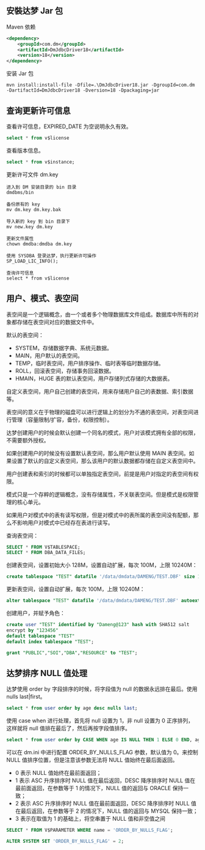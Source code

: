 ## 安裝达梦 Jar 包
Maven 依赖
```xml
<dependency>  
    <groupId>com.dm</groupId>  
    <artifactId>DmJdbcDriver18</artifactId>  
    <version>18</version>  
</dependency>
```

安装 Jar 包
```
mvn install:install-file -Dfile=.\DmJdbcDriver18.jar -DgroupId=com.dm -DartifactId=DmJdbcDriver18 -Dversion=18 -Dpackaging=jar 
```

## 查询更新许可信息
查看许可信息，EXPIRED_DATE 为空说明永久有效。
```sql
select * from v$license
```

查看版本信息。
```sql
select * from v$instance;
```

更新许可文件 dm.key
```
进入到 DM 安装目录的 bin 目录
dmdbms/bin

备份原有的 key
mv dm.key dm.key.bak

导入新的 key 到 bin 目录下
mv new.key dm.key

更新文件属性
chown dmdba:dmdba dm.key

使用 SYSDBA 登录达梦，执行更新许可操作
SP_LOAD_LIC_INFO();

查询许可信息
select * from v$license
```

## 用户、模式、表空间
表空间是一个逻辑概念，由一个或者多个物理数据库文件组成。数据库中所有的对象都存储在表空间对应的数据文件中。

默认的表空间：
- SYSTEM，存储数据字典、系统元数据。
- MAIN，用户默认的表空间。
- TEMP，临时表空间，用户排序操作、临时表等临时数据存储。
- ROLL，回滚表空间，存储事务回滚数据。
- HMAIN，HUGE 表的默认表空间，用户存储列式存储的大数据表。

自定义表空间，用户自己创建的表空间，用来存储用户自己的表数据、索引数据等。

表空间的意义在于物理的磁盘可以进行逻辑上的划分为不通的表空间，对表空间进行管理（容量限制/扩容，备份，权限控制）。

达梦创建用户的时候会默认创建一个同名的模式，用户对该模式拥有全部的权限，不需要额外授权。

如果创建用户的时候没有设置默认表空间，那么用户默认使用 MAIN 表空间。如果设置了默认的自定义表空间，那么该用户的默认数据都存储在自定义表空间中。

用户创建表和索引的时候都可以单独指定表空间，前提是用户对指定的表空间有权限。

模式只是一个存粹的逻辑概念，没有存储属性，不关联表空间。但是模式是权限管理的核心单元。

如果用户对模式中的表有读写权限，但是对模式中的表所属的表空间没有配额，那么不影响用户对模式中已经存在表进行读写。

查询表空间：
```sql
SELECT * FROM V$TABLESPACE; 
SELECT * FROM DBA_DATA_FILES;
```

创建表空间，设置初始大小 128M，设置自动扩展，每次 100M，上限 10240M：
```sql
create tablespace "TEST" datafile '/data/dmdata/DAMENG/TEST.DBF' size 128 autoextend on next 100 maxsize 10240;
```

更新表空间，设置自动扩展，每次 100M，上限 10240M：
```sql
alter tablespace "TEST" datafile '/data/dmdata/DAMENG/TEST.DBF' autoextend on next 100 maxsize 10240;
```

创建用户，并赋予角色：
```sql
create user "TEST" identified by "Dameng@123" hash with SHA512 salt 
encrypt by "123456" 
default tablespace "TEST" 
default index tablespace "TEST"; 

grant "PUBLIC","SOI","DBA","RESOURCE" to "TEST";
```

## 达梦排序 NULL 值处理
达梦使用 order by 字段排序的时候，将字段值为 null 的数据永远排在最后。使用 nulls last|first。
```sql
select * from user order by age desc nulls last;
```

使用 case when 进行处理，首先将 null 设置为 1，非 null 设置为 0 正序排列，这样就将 null 值排在最后了，然后再按字段值排序。
```sql
select * from user order by CASE WHEN age IS NULL THEN 1 ELSE 0 END, age desc
```

可以在 dm.ini 中进行配置 ORDER_BY_NULLS_FLAG 参数，默认值为 0。来控制 NULL 值排序位置，但是注意该参数无法将 NULL 值始终在最后面返回。

- 0 表示 NULL 值始终在最前面返回；
- 1 表示 ASC 升序排序时 NULL 值在最后返回，DESC 降序排序时 NULL 值在最前面返回，在参数等于 1 的情况下，NULL 值的返回与 ORACLE 保持一致；
- 2 表示 ASC 升序排序时 NULL 值在最前面返回，DESC 降序排序时 NULL 值在最后返回，在参数等于 2 的情况下，NULL 值的返回与 MYSQL 保持一致；
- 3 表示在取值为 1 的基础上，将空串置于 NULL 值和非空值之间
```sql
SELECT * FROM V$PARAMETER WHERE name = 'ORDER_BY_NULLS_FLAG';

ALTER SYSTEM SET 'ORDER_BY_NULLS_FLAG' = 2;
```





